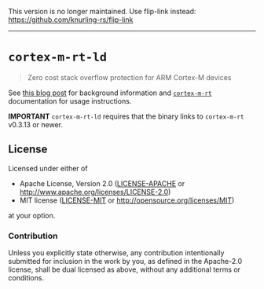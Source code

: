 This version is no longer maintained. Use flip-link instead: https://github.com/knurling-rs/flip-link

---

# `cortex-m-rt-ld`

> Zero cost stack overflow protection for ARM Cortex-M devices

See [this blog post](http://blog.japaric.io/stack-overflow-protection) for background information
and [`cortex-m-rt`] documentation for usage instructions.

[`cortex-m-rt`]: https://docs.rs/cortex-m-rt/0.3.13/cortex_m_rt/#zero-cost-stack-overflow-protection

**IMPORTANT** `cortex-m-rt-ld` requires that the binary links to `cortex-m-rt` v0.3.13 or newer.

## License

Licensed under either of

- Apache License, Version 2.0 ([LICENSE-APACHE](LICENSE-APACHE) or
  http://www.apache.org/licenses/LICENSE-2.0)
- MIT license ([LICENSE-MIT](LICENSE-MIT) or http://opensource.org/licenses/MIT)

at your option.

### Contribution

Unless you explicitly state otherwise, any contribution intentionally submitted for inclusion in the
work by you, as defined in the Apache-2.0 license, shall be dual licensed as above, without any
additional terms or conditions.
